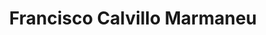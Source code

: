 ---
title: "Francisco Calvillo Marmaneu"
first_name: Francisco
last_name: Calvillo
role: PhD Student
organizations:
  - name: Universitat Pompeu Fabra
user_groups:
  - Grad Students
---